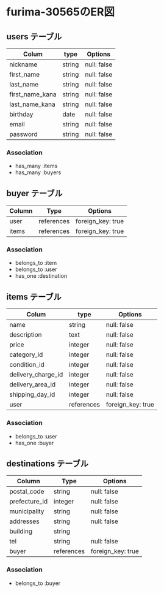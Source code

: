 # furima-30565のER図

## users テーブル

| Colum           | type      | Options     |
| --------------  | ------    | ----------- |
| nickname        | string    | null: false |
| first_name      | string    | null: false |
| last_name       | string    | null: false |
| first_name_kana | string    | null: false |
| last_name_kana  | string    | null: false |
| birthday        | date      | null: false |
| email           | string    | null: false |
| password        | string    | null: false |

### Association

- has_many :items
- has_many :buyers

## buyer テーブル

| Column           | Type       | Options                      |
| ---------------- | ---------- | -----------------------------|
| user             | references | foreign_key: true            |
| items            | references | foreign_key: true            |

### Association

- belongs_to :item
- belongs_to :user
- has_one :destination

## items テーブル

| Colum              | type        | Options           |
| -------------------| ----------- | ------------------|
| name               | string      | null: false       |
| description        | text        | null: false       |
| price              | integer     | null: false       |
| category_id        | integer     | null: false       |
| condition_id       | integer     | null: false       |
| delivery_charge_id | integer     | null: false       |
| delivery_area_id   | integer     | null: false       |
| shipping_day_id   | integer     | null: false       |
| user               | references  | foreign_key: true |

### Association

- belongs_to :user
- has_one :buyer

## destinations テーブル

| Column           | Type       | Options           |
| ---------------- | ---------- | ----------------- |
| postal_code      | string     | null: false       |
| prefecture_id    | integer    | null: false       |
| municipality     | string     | null: false       |
| addresses        | string     | null: false       |
| building         | string     |                   |
| tel              | string     | null: false       |
| buyer            | references | foreign_key: true |

### Association
- belongs_to :buyer



